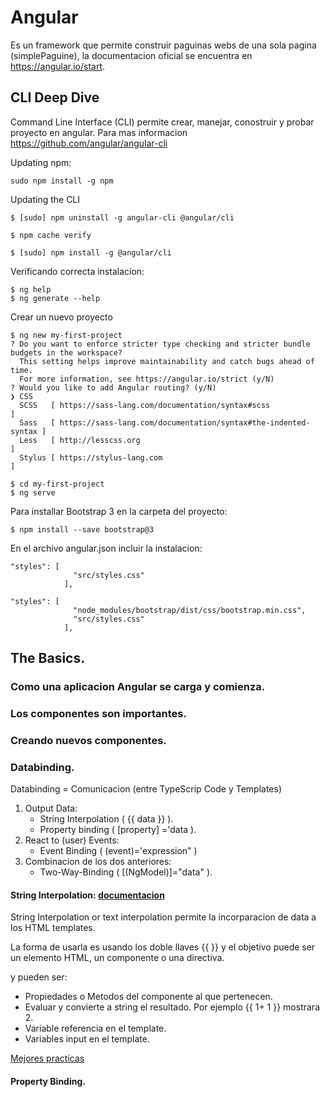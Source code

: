 # Angular

Es un framework que permite construir paguinas webs de una sola pagina (simplePaguine), la documentacion oficial se encuentra en <https://angular.io/start>.

## CLI Deep Dive

Command Line Interface (CLI) permite crear, manejar, conostruir y probar proyecto en angular. Para mas informacion <https://github.com/angular/angular-cli>

Updating npm:   

```
sudo npm install -g npm
```   

Updating the CLI    
 
```
$ [sudo] npm uninstall -g angular-cli @angular/cli 

$ npm cache verify 

$ [sudo] npm install -g @angular/cli 
```   

Verificando correcta instalacion:    

```
$ ng help
$ ng generate --help
```   

Crear un nuevo proyecto   

```
$ ng new my-first-project
? Do you want to enforce stricter type checking and stricter bundle budgets in the workspace?
  This setting helps improve maintainability and catch bugs ahead of time.
  For more information, see https://angular.io/strict (y/N)
? Would you like to add Angular routing? (y/N)
❯ CSS
  SCSS   [ https://sass-lang.com/documentation/syntax#scss                ]
  Sass   [ https://sass-lang.com/documentation/syntax#the-indented-syntax ]
  Less   [ http://lesscss.org                                             ]
  Stylus [ https://stylus-lang.com                                        ]
  
$ cd my-first-project
$ ng serve
```   

Para installar Bootstrap 3 en la carpeta del proyecto:   

```
$ npm install --save bootstrap@3
```   

En el archivo angular.json incluir la instalacion:   

```
"styles": [
              "src/styles.css"
            ],
```   

```
"styles": [
              "node_modules/bootstrap/dist/css/bootstrap.min.css",
              "src/styles.css"
            ],
```   

## The Basics.  

### Como una aplicacion Angular se carga y comienza.   



### Los componentes son importantes.    

### Creando nuevos componentes.  

### Databinding.   

Databinding = Comunicacion (entre TypeScrip Code y Templates)

1. Output Data:  
	* String Interpolation ( {{ data }} ).   
	* Property binding ( [property] ='data ).   
2. React to (user) Events:   
	* Event Binding ( (event)='expression" )   
3. Combinacion de los dos anteriores:
	* Two-Way-Binding ( [(NgModel)]="data" ).   


#### String Interpolation: [documentacion](https://angular.io/guide/interpolation)      

String Interpolation or text interpolation permite la incorparacion de data a los HTML templates.

La forma de usarla es usando los doble llaves {{ }} y el objetivo puede ser un elemento HTML, un componente o una directiva.   

y pueden ser:   

* Propiedades o Metodos del componente al que pertenecen.
* Evaluar y convierte a string el resultado. Por ejemplo {{ 1+ 1 }} mostrara 2.   
* Variable referencia en el template.
* Variables input en el template.


[Mejores practicas](https://angular.io/guide/interpolation#expression-best-practices)    


#### Property Binding.    


 




	  



